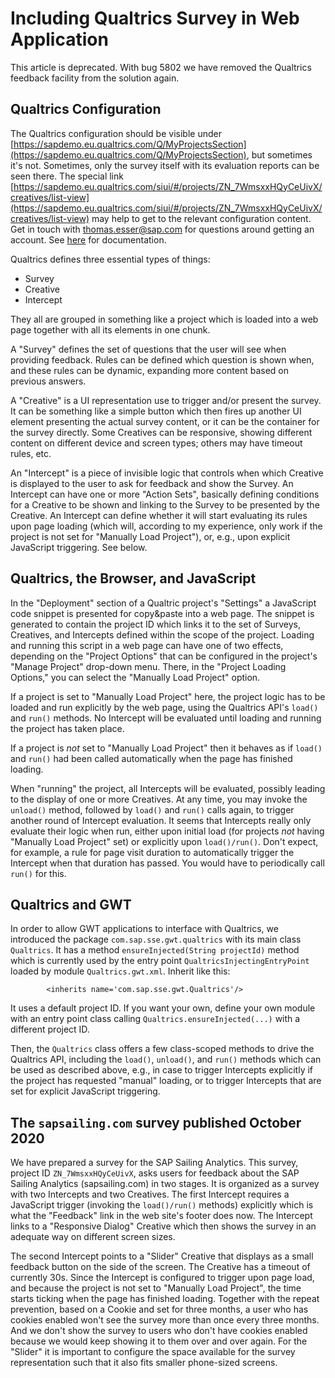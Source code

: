 # Including Qualtrics Survey in Web Application

This article is deprecated. With bug 5802 we have removed the Qualtrics feedback facility from the solution again.

## Qualtrics Configuration

The Qualtrics configuration should be visible under [https://sapdemo.eu.qualtrics.com/Q/MyProjectsSection](https://sapdemo.eu.qualtrics.com/Q/MyProjectsSection), but sometimes it's not. Sometimes, only the survey itself with its evaluation reports can be seen there. The special link [https://sapdemo.eu.qualtrics.com/siui/#/projects/ZN_7WmsxxHQyCeUivX/creatives/list-view](https://sapdemo.eu.qualtrics.com/siui/#/projects/ZN_7WmsxxHQyCeUivX/creatives/list-view) may help to get to the relevant configuration content. Get in touch with thomas.esser@sap.com for questions around getting an account. See [here](https://www.qualtrics.com/support/website-app-feedback/common-use-cases/single-page-application/) for documentation.

Qualtrics defines three essential types of things:

* Survey
* Creative
* Intercept

They all are grouped in something like a project which is loaded into a web page together with all its elements in one chunk.

A "Survey" defines the set of questions that the user will see when providing feedback. Rules can be defined which question is shown when, and these rules can be dynamic, expanding more content based on previous answers.

A "Creative" is a UI representation use to trigger and/or present the survey. It can be something like a simple button which then fires up another UI element presenting the actual survey content, or it can be the container for the survey directly. Some Creatives can be responsive, showing different content on different device and screen types; others may have timeout rules, etc.

An "Intercept" is a piece of invisible logic that controls when which Creative is displayed to the user to ask for feedback and show the Survey. An Intercept can have one or more "Action Sets", basically defining conditions for a Creative to be shown and linking to the Survey to be presented by the Creative. An Intercept can define whether it will start evaluating its rules upon page loading (which will, according to my experience, only work if the project is not set for "Manually Load Project"), or, e.g., upon explicit JavaScript triggering. See below.

## Qualtrics, the Browser, and JavaScript

In the "Deployment" section of a Qualtric project's "Settings" a JavaScript code snippet is presented for copy&paste into a web page. The snippet is generated to contain the project ID which links it to the set of Surveys, Creatives, and Intercepts defined within the scope of the project. Loading and running this script in a web page can have one of two effects, depending on the "Project Options" that can be configured in the project's "Manage Project" drop-down menu. There, in the "Project Loading Options," you can select the "Manually Load Project" option.

If a project is set to "Manually Load Project" here, the project logic has to be loaded and run explicitly by the web page, using the Qualtrics API's ``load()`` and ``run()`` methods. No Intercept will be evaluated until loading and running the project has taken place.

If a project is *not* set to "Manually Load Project" then it behaves as if ``load()`` and ``run()`` had been called automatically when the page has finished loading.

When "running" the project, all Intercepts will be evaluated, possibly leading to the display of one or more Creatives. At any time, you may invoke the ``unload()`` method, followed by ``load()`` and ``run()`` calls again, to trigger another round of Intercept evaluation. It seems that Intercepts really only evaluate their logic when run, either upon initial load (for projects *not* having "Manually Load Project" set) or explicitly upon ``load()/run()``. Don't expect, for example, a rule for page visit duration to automatically trigger the Intercept when that duration has passed. You would have to periodically call ``run()`` for this.

## Qualtrics and GWT

In order to allow GWT applications to interface with Qualtrics, we introduced the package ``com.sap.sse.gwt.qualtrics`` with its main class ``Qualtrics``. It has a method ``ensureInjected(String projectId)`` method which is currently used by the entry point ``QualtricsInjectingEntryPoint`` loaded by module ``Qualtrics.gwt.xml``. Inherit like this:

```
        <inherits name='com.sap.sse.gwt.Qualtrics'/>
```

It uses a default project ID. If you want your own, define your own module with an entry point class calling ``Qualtrics.ensureInjected(...)`` with a different project ID.

Then, the ``Qualtrics`` class offers a few class-scoped methods to drive the Qualtrics API, including the ``load()``, ``unload()``, and ``run()`` methods which can be used as described above, e.g., in case to trigger Intercepts explicitly if the project has requested "manual" loading, or to trigger Intercepts that are set for explicit JavaScript triggering.

## The ``sapsailing.com`` survey published October 2020

We have prepared a survey for the SAP Sailing Analytics. This survey, project ID ``ZN_7WmsxxHQyCeUivX``, asks users for feedback about the SAP Sailing Analytics (sapsailing.com) in two stages. It is organized as a survey with two Intercepts and two Creatives. The first Intercept requires a JavaScript trigger (invoking the ``load()/run()`` methods) explicitly which is what the "Feedback" link in the web site's footer does now. The Intercept links to a "Responsive Dialog" Creative which then shows the survey in an adequate way on different screen sizes.

The second Intercept points to a "Slider" Creative that displays as a small feedback button on the side of the screen. The Creative has a timeout of currently 30s. Since the Intercept is configured to trigger upon page load, and because the project is not set to "Manually Load Project", the time starts ticking when the page has finished loading. Together with the repeat prevention, based on a Cookie and set for three months, a user who has cookies enabled won't see the survey more than once every three months. And we don't show the survey to users who don't have cookies enabled because we would keep showing it to them over and over again. For the "Slider" it is important to configure the space available for the survey representation such that it also fits smaller phone-sized screens.